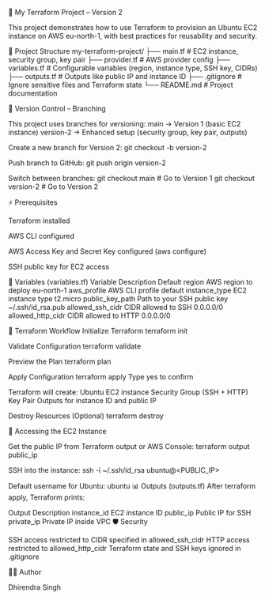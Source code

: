 🚀 My Terraform Project – Version 2

This project demonstrates how to use Terraform to provision an Ubuntu EC2 instance on AWS eu-north-1, with best practices for reusability and security.

📂 Project Structure
my-terraform-project/
├── main.tf          # EC2 instance, security group, key pair
├── provider.tf      # AWS provider config
├── variables.tf     # Configurable variables (region, instance type, SSH key, CIDRs)
├── outputs.tf       # Outputs like public IP and instance ID
├── .gitignore       # Ignore sensitive files and Terraform state
└── README.md        # Project documentation

🌟 Version Control – Branching

This project uses branches for versioning:
main → Version 1 (basic EC2 instance)
version-2 → Enhanced setup (security group, key pair, outputs)

Create a new branch for Version 2:
git checkout -b version-2

Push branch to GitHub:
git push origin version-2

Switch between branches:
git checkout main        # Go to Version 1
git checkout version-2   # Go to Version 2

⚡ Prerequisites

Terraform
 installed

AWS CLI
 configured

AWS Access Key and Secret Key configured (aws configure)

SSH public key for EC2 access

📌 Variables (variables.tf)
Variable	Description	Default
region	AWS region to deploy	eu-north-1
aws_profile	AWS CLI profile	default
instance_type	EC2 instance type	t2.micro
public_key_path	Path to your SSH public key	~/.ssh/id_rsa.pub
allowed_ssh_cidr	CIDR allowed to SSH	0.0.0.0/0
allowed_http_cidr	CIDR allowed to HTTP	0.0.0.0/0


🚀 Terraform Workflow
Initialize Terraform
terraform init

Validate Configuration
terraform validate

Preview the Plan
terraform plan

Apply Configuration
terraform apply
Type yes to confirm

Terraform will create:
Ubuntu EC2 instance
Security Group (SSH + HTTP)
Key Pair
Outputs for instance ID and public IP

Destroy Resources (Optional)
terraform destroy

🔑 Accessing the EC2 Instance

Get the public IP from Terraform output or AWS Console:
terraform output public_ip

SSH into the instance:
ssh -i ~/.ssh/id_rsa ubuntu@<PUBLIC_IP>

Default username for Ubuntu: ubuntu
📊 Outputs (outputs.tf)
After terraform apply, Terraform prints:

Output	Description
instance_id	EC2 instance ID
public_ip	Public IP for SSH
private_ip	Private IP inside VPC
🛡 Security

SSH access restricted to CIDR specified in allowed_ssh_cidr
HTTP access restricted to allowed_http_cidr
Terraform state and SSH keys ignored in .gitignore

🧑‍💻 Author

Dhirendra Singh
